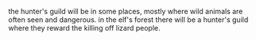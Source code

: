 the hunter's guild will be in some places, mostly where wild animals are often seen and dangerous. in the elf's forest there will be a hunter's guild where they reward the killing off lizard people. 